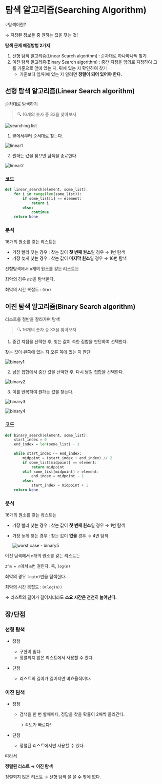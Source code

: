 # 탐색 알고리즘(Searching Algorithm)
💡탐색이란?

→ 저장된 정보들 중 원하는 값을 찾는 것!

**탐색 문제 해결방법 2가지**

1. 선형 탐색 알고리즘(Linear Search algorithm) : 순차대로 하나하나씩 찾기
2. 이진 탐색 알고리즘(Binary Search algorithm) : 중간 지점을 임의로 지정하여 그를 기준으로 앞에 있는 지, 뒤에 있는 지 확인하여 찾기
    - 기준보다 앞/뒤에 있는 지 알려면 **정렬이 되어 있어야 한다.**

## 선형 탐색 알고리즘(Linear Search algorithm)
순차대로 탐색하기

> 🔍 16개의 숫자 중 33을 찾아보자

![searching list](https://github.com/triflingness/CSnCT-Study/blob/aef8344cc66621c84bfd45675f2f1e72cd8806e7/Algorithm/imgs/sorting/searching%20list.png)

1. 앞에서부터 순서대로 찾는다.

![linear1](https://github.com/triflingness/CSnCT-Study/blob/aef8344cc66621c84bfd45675f2f1e72cd8806e7/Algorithm/imgs/sorting/linear1.png)

2. 원하는 값을 찾으면 탐색을 종료한다.

![linear2](https://github.com/triflingness/CSnCT-Study/blob/aef8344cc66621c84bfd45675f2f1e72cd8806e7/Algorithm/imgs/sorting/linear2.png)

### 코드

```python
def linear_search(element, some_list):
    for i in range(len(some_list)):
        if some_list[i] == element:
            return i
        else:
            continue
    return None
```

### 분석

16개의 원소를 갖는 리스트는

- 가장 빨리 찾는 경우 : 찾는 값이 **첫 번째 원소**일 경우 → 1번 탐색
- 가장 늦게 찾는 경우 :  찾는 값이 **마지막 원소**일 경우 → 16번 탐색

선형탐색에서 `n`개의 원소를 갖는 리스트는

최악의 경우 `n번`을 탐색한다.

최악의 시간 복잡도 : `O(n)`

## 이진 탐색 알고리즘(Binary Search algorithm)

리스트를 절반을 잘라가며 탐색

> 🔍 16개의 숫자 중 33을 찾아보자

1. 중간 지점을 선택한 후, 찾는 값이 속한 집합을 판단하여 선택한다.

찾는 값이 왼쪽에 있는 지 오른 쪽에 있는 지 판단

![binary1](https://github.com/triflingness/CSnCT-Study/blob/aef8344cc66621c84bfd45675f2f1e72cd8806e7/Algorithm/imgs/sorting/binary1.png)

2. 남은 집합에서 중간 값을 선택한 후, 다시 남길 집합을 선택한다.

![binary2](https://github.com/triflingness/CSnCT-Study/blob/aef8344cc66621c84bfd45675f2f1e72cd8806e7/Algorithm/imgs/sorting/binary2.png)

3. 이를 반복하여 원하는 값을 찾는다.

![binary3](https://github.com/triflingness/CSnCT-Study/blob/aef8344cc66621c84bfd45675f2f1e72cd8806e7/Algorithm/imgs/sorting/binary3.png)

![binary4](https://github.com/triflingness/CSnCT-Study/blob/aef8344cc66621c84bfd45675f2f1e72cd8806e7/Algorithm/imgs/sorting/binary4.png)

### 코드

```python
def binary_search(element, some_list):
    start_index = 0
    end_index = len(some_list) - 1
    
    while start_index <= end_index:
        midpoint = (start_index + end_index) // 2
        if some_list[midpoint] == element:
            return midpoint
        elif some_list[midpoint] > element:
            end_index = midpoint - 1
        else:
            start_index = midpoint + 1
    return None
```

### 분석

16개의 원소를 갖는 리스트는

- 가장 빨리 찾는 경우 : 찾는 값이 **첫 번째 원소**일 경우 → 1번 탐색
- 가장 늦게 찾는 경우 :  찾는 값이 **없을** 경우 → 4번 탐색

    ![worst case - binary5](https://github.com/triflingness/CSnCT-Study/blob/aef8344cc66621c84bfd45675f2f1e72cd8806e7/Algorithm/imgs/sorting/binary5.png)

이진 탐색에서 `n`개의 원소를 갖는 리스트는

`2^m = n`에서 `m`번 걸린다. 즉, `log(n)`

최악의 경우  `log(n)`번을 탐색한다.

최악의 시간 복잡도 : `O(log(n))`

→ 리스트의 길이가 길어지더라도 **소요 시간은 천천히 늘어난다.**

## 장/단점

### 선형 탐색

- 장점

  - 구현이 쉽다.
  - 정렬되지 않은 리스트에서 사용할 수 있다.

- 단점

  - 리스트의 길이가 길어지면 비효율적이다.

### 이진 탐색

- 장점

  - 검색을 한 번 할때마다, 정답을 찾을 확률이 2배씩 올라간다.

    → 속도가 빠르다!

- 단점

  - 정렬된 리스트에서만 사용할 수 있다.

따라서 

**정렬된 리스트 →** **이진 탐색**

정렬되지 않은 리스트 → 선형 탐색 을 쓸 수 밖에 없다.
